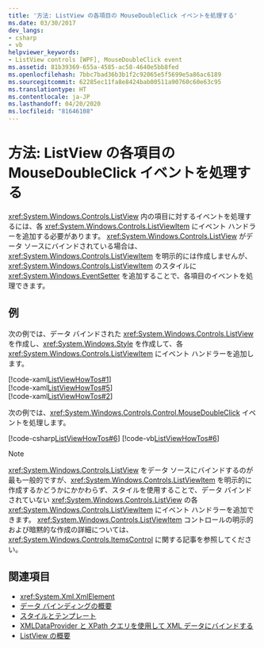 ```yaml
---
title: '方法: ListView の各項目の MouseDoubleClick イベントを処理する'
ms.date: 03/30/2017
dev_langs:
- csharp
- vb
helpviewer_keywords:
- ListView controls [WPF], MouseDoubleClick event
ms.assetid: 81b39369-655a-4585-ac58-4640e5bb8fed
ms.openlocfilehash: 7bbc7bad36b3b1f2c92065e5f5699e5a86ac6189
ms.sourcegitcommit: 62285ec11fa8e8424bab00511a90760c60e63c95
ms.translationtype: HT
ms.contentlocale: ja-JP
ms.lasthandoff: 04/20/2020
ms.locfileid: "81646108"
---
```

# <a name="how-to-handle-the-mousedoubleclick-event-for-each-item-in-a-listview"></a>方法: ListView の各項目の MouseDoubleClick イベントを処理する
<xref:System.Windows.Controls.ListView> 内の項目に対するイベントを処理するには、各 <xref:System.Windows.Controls.ListViewItem> にイベント ハンドラーを追加する必要があります。 <xref:System.Windows.Controls.ListView> がデータ ソースにバインドされている場合は、<xref:System.Windows.Controls.ListViewItem> を明示的には作成しませんが、<xref:System.Windows.Controls.ListViewItem> のスタイルに <xref:System.Windows.EventSetter> を追加することで、各項目のイベントを処理できます。  
  
## <a name="example"></a>例  
 次の例では、データ バインドされた <xref:System.Windows.Controls.ListView> を作成し、<xref:System.Windows.Style> を作成して、各 <xref:System.Windows.Controls.ListViewItem> にイベント ハンドラーを追加します。  
  
 [!code-xaml[ListViewHowTos#1](~/samples/snippets/csharp/VS_Snippets_Wpf/ListViewHowTos/CSharp/Window1.xaml#1)]  
[!code-xaml[ListViewHowTos#5](~/samples/snippets/csharp/VS_Snippets_Wpf/ListViewHowTos/CSharp/Window1.xaml#5)]  
[!code-xaml[ListViewHowTos#2](~/samples/snippets/csharp/VS_Snippets_Wpf/ListViewHowTos/CSharp/Window1.xaml#2)]  
  
 次の例では、<xref:System.Windows.Controls.Control.MouseDoubleClick> イベントを処理します。  
  
 [!code-csharp[ListViewHowTos#6](~/samples/snippets/csharp/VS_Snippets_Wpf/ListViewHowTos/CSharp/Window1.xaml.cs#6)]
 [!code-vb[ListViewHowTos#6](~/samples/snippets/visualbasic/VS_Snippets_Wpf/ListViewHowTos/VisualBasic/Window1.xaml.vb#6)]  
  
> [!NOTE]
> <xref:System.Windows.Controls.ListView> をデータ ソースにバインドするのが最も一般的ですが、<xref:System.Windows.Controls.ListViewItem> を明示的に作成するかどうかにかかわらず、スタイルを使用することで、データ バインドされていない <xref:System.Windows.Controls.ListView> の各 <xref:System.Windows.Controls.ListViewItem> にイベント ハンドラーを追加できます。  <xref:System.Windows.Controls.ListViewItem> コントロールの明示的および暗黙的な作成の詳細については、<xref:System.Windows.Controls.ItemsControl> に関する記事を参照してください。  
  
## <a name="see-also"></a>関連項目

- <xref:System.Xml.XmlElement>
- [データ バインディングの概要](../../../desktop-wpf/data/data-binding-overview.md)
- [スタイルとテンプレート](../../../desktop-wpf/fundamentals/styles-templates-overview.md)
- [XMLDataProvider と XPath クエリを使用して XML データにバインドする](../data/how-to-bind-to-xml-data-using-an-xmldataprovider-and-xpath-queries.md)
- [ListView の概要](listview-overview.md)
